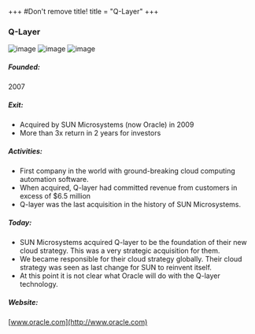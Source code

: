 +++
#Don't remove title!
title = "Q-Layer"
+++
### Q-Layer

![image](/www_incubaid/.files/img/logo-qlayer.jpg) ![image](/www_incubaid/.files/img/logo-oracle.jpg) ![image](/www_incubaid/.files/img/logo-oraclesun.jpg)

##### Founded:

2007

##### Exit:

-   Acquired by SUN Microsystems (now Oracle) in 2009
-   More than 3x return in 2 years for investors

##### Activities:

-   First company in the world with ground-breaking cloud computing automation software.
-   When acquired, Q-layer had committed revenue from customers in excess of $6.5 million
-   Q-layer was the last acquisition in the history of SUN Microsystems.

##### Today:

-   SUN Microsystems acquired Q-layer to be the foundation of their new cloud strategy. This was a very strategic acquisition for them.
-   We became responsible for their cloud strategy globally. Their cloud strategy was seen as last change for SUN to reinvent itself.
-   At this point it is not clear what Oracle will do with the Q-layer technology.

##### Website:

[www.oracle.com](http://www.oracle.com)
